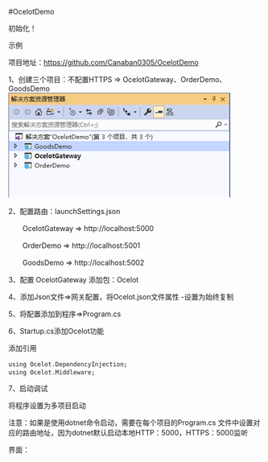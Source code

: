 #OcelotDemo

初始化！

示例

项目地址：https://github.com/Canaban0305/OcelotDemo

1、创建三个项目：不配置HTTPS    =>    OcelotGateway、OrderDemo、GoodsDemo   
			![Ocelot-1](https://github.com/Canaban0305/Documents/blob/master/Images/Ocelot-1.png?raw=true)

2、配置路由：launchSettings.json

　　OcelotGateway => http://localhost:5000

　　OrderDemo => http://localhost:5001

　　GoodsDemo   => http://localhost:5002



3、配置 OcelotGateway 添加包：Ocelot



4、添加Json文件=>网关配置，将Ocelot.json文件属性 -设置为始终复制



5、将配置添加到程序=>Program.cs



6、Startup.cs添加Ocelot功能

添加引用

    using Ocelot.DependencyInjection;
    using Ocelot.Middleware;



7、启动调试

将程序设置为多项目启动



注意：如果是使用dotnet命令启动，需要在每个项目的Program.cs 文件中设置对应的路由地址，因为dotnet默认启动本地HTTP：5000，HTTPS：5000监听



界面：


